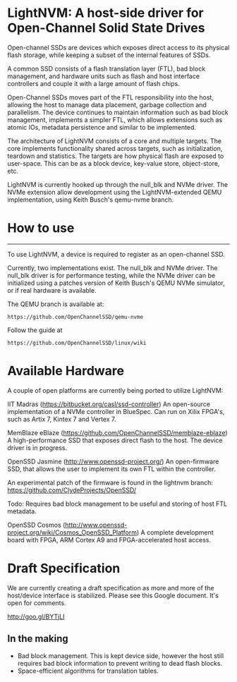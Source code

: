 # LightNVM: A host-side driver for Open-Channel Solid State Drives

Open-channel SSDs are devices which exposes direct access to its physical
flash storage, while keeping a subset of the internal features of SSDs.

A common SSD consists of a flash translation layer (FTL), bad block
management, and hardware units such as flash and host
interface controllers and couple it with a large amount of flash chips.

Open-Channel SSDs moves part of the FTL responsibility into the host, allowing
the host to manage data placement, garbage collection and parallelism. The
device continues to maintain information such as bad block management, implements
a simpler FTL, which allows extensions such as atomic IOs, metadata
persistence and similar to be implemented.

The architecture of LightNVM consists of a core and multiple targets. The core
implements functionality shared across targets, such as initialization, teardown
and statistics. The targets are how physical flash are
exposed to user-space. This can be as a block device, key-value store,
object-store, etc.

LightNVM is currently hooked up through the null_blk and NVMe driver. The NVMe
extension allow development using the LightNVM-extended QEMU implementation,
using Keith Busch's qemu-nvme branch.

# How to use
-------------

To use LightNVM, a device is required to register as an open-channel SSD.

Currently, two implementations exist. The null_blk and NVMe driver. The
null_blk driver is for performance testing, while the NVMe driver can be
initialized using a patches version of Keith Busch's QEMU NVMe simulator, or if
real hardware is available.

The QEMU branch is available at:

    https://github.com/OpenChannelSSD/qemu-nvme

Follow the guide at

    https://github.com/OpenChannelSSD/linux/wiki

# Available Hardware

A couple of open platforms are currently being ported to utilize LightNVM:

 IIT Madras (https://bitbucket.org/casl/ssd-controller)
   An open-source implementation of a NVMe controller in BlueSpec. Can run on
   Xilix FPGA's, such as Artix 7, Kintex 7 and Vertex 7.

 MemBlaze eBlaze (https://github.com/OpenChannelSSD/memblaze-eblaze)
   A high-performance SSD that exposes direct flash to the host. The device driver is in progress. 

 OpenSSD Jasmine (http://www.openssd-project.org/)
   An open-firmware SSD, that allows the user to implement its own FTL within
   the controller.

   An experimental patch of the firmware is found in the lightnvm branch:
     https://github.com/ClydeProjects/OpenSSD/

   Todo: Requires bad block management to be useful and storing of host FTL
   metadata.

 OpenSSD Cosmos (http://www.openssd-project.org/wiki/Cosmos_OpenSSD_Platform)
   A complete development board with FPGA, ARM Cortex A9 and FPGA-accelerated
   host access.

# Draft Specification

We are currently creating a draft specification as more and more of the
host/device interface is stabilized. Please see this Google document. It's open
for comments.

  http://goo.gl/BYTjLI

In the making
-------------

 * Bad block management. This is kept device side, however the host still
   requires bad block information to prevent writing to dead flash blocks.
 * Space-efficient algorithms for translation tables.




